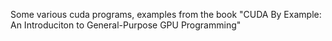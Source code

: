 Some various cuda programs, examples from the book "CUDA By Example: An Introduciton to General-Purpose GPU Programming"
